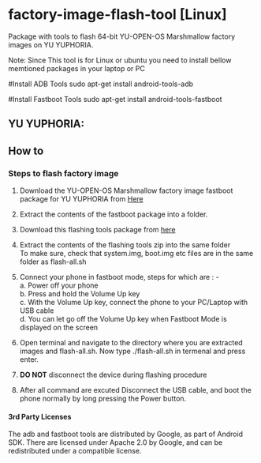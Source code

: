 # factory-image-flash-tool [Linux]
Package with tools to flash 64-bit YU-OPEN-OS Marshmallow factory images on  YU YUPHORIA.

Note: Since This tool is for Linux or ubuntu you need to install bellow memtioned packages in your laptop or PC

#Install ADB Tools
sudo apt-get install android-tools-adb

#Install Fastboot Tools
sudo apt-get install android-tools-fastboot


YU YUPHORIA:
-----------

## How to
### Steps to flash factory image
 1. Download the YU-OPEN-OS Marshmallow factory image fastboot package for YU YUPHORIA from [Here](http://developer.yuplaygod.com/yuplaydev/index.php#downloads)

 2. Extract the contents of the fastboot package into a folder.

 3. Download this flashing tools package from [here](https://github.com/YUTeleventures/factory-image-flash-tools-linux-/archive/flashingtool-yuphoria.zip)

 4. Extract the contents of the flashing tools zip into the same folder    
    To make sure, check that system.img, boot.img etc files are in the same
    folder as flash-all.sh

 5. Connect your phone in fastboot mode, steps for which are : -   
  a. Power off your phone    
  b. Press and hold the Volume Up key    
  c. With the Volume Up key, connect the phone to your PC/Laptop with USB cable   
  d. You can let go off the Volume Up key when Fastboot Mode is displayed on the screen

 6. Open terminal and navigate to the directory where you are extracted images and flash-all.sh.
    Now type ./flash-all.sh in termenal and press enter.

 7. <b>DO NOT</b> disconnect the device during flashing procedure

 8. After all command are excuted Disconnect the USB cable, and boot the phone normally by long pressing the Power button.    

#### 3rd Party Licenses

The adb and fastboot tools are distributed by Google, as part of Android SDK. 
There are licensed under Apache 2.0 by Google, and can be redistributed under 
a compatible license. 
